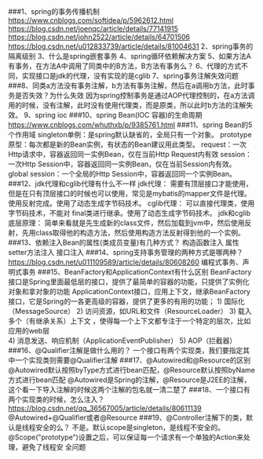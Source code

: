 ###1、spring的事务传播机制
    https://www.cnblogs.com/softidea/p/5962612.html
    https://blog.csdn.net/joenqc/article/details/77141915 
    https://blog.csdn.net/john2522/article/details/64701506
    https://blog.csdn.net/u012833739/article/details/81004631
2、spring事务的隔离级别
3、什么是spring嵌套事务
4、spring循环依赖解决方案
5、如果方法A有事务，在方法A中调用了同类中的B方法，B方法有事务么？
6、代理的方式不同，实现接口是jdk的代理，没有实现的是cglib
7、spring事务注解失效问题
###8、同类a方法没有事务注解，b方法有事务注解，然后在a调用b方法，此时事务是否失效？为什么失效
    因为spring控制事务是通过AOP代理控制的，在a方法调用的时候，没有注解，此时没有使用代理类，而是原类，所以此时b方法的注解失效。
9、spring ioc
###10、spring Bean(IOC 容器)的生命周期
    https://www.cnblogs.com/whuthxb/p/9385761.html
###11、spring Bean的5个作用域
    singleton单例：是spring默认缺省的，全局只有一个对象。
    prototype原型：每次都是新的Bean实例，有状态的Bean建议用此类型。
    request：一次Http请求中，容器返回同一实例Bean，仅在当前Http Request内有效
    session：一次Http Session中，容器返回同一实例Bean，仅在当前Session内有效。
    global session：一个全局的Http Session中，容器返回同一个实例Bean。
###12、jdk代理和cglib代理有什么不一样
    jdk代理：
    需要有顶层接口才能使用，但是在只有顶层接口的时候也可以使用，常见是mybatis的mapper文件是代理。
    使用反射完成。使用了动态生成字节码技术。
    cglib代理：
    可以直接代理类，使用字节码技术，不能对 final类进行继承。使用了动态生成字节码技术。
    jdk和cglib底层原理：
    简单来看就是先生成新的class文件，然后加载到jvm中，然后使用反射，先用class取得他的构造方法，然后使用构造方法反射得到他的一个实例。
###13、依赖注入Bean的属性(类成员变量)有几种方式？
    构造函数注入
    属性setter方法注入
    接口注入
###14、spring支持事务管理的两种方式是哪两种？
    https://blog.csdn.net/u011109589/article/details/80608260
    编程式事务、声明式事务
###15、BeanFactory和ApplicationContext有什么区别
    BeanFactory接口是Spring里面最低层的接口，提供了最简单的容器的功能，只提供了实例化对象和拿对象的功能
    ApplicationContext接口，应用上下文，继承BeanFactory接口，它是Spring的一各更高级的容器，提供了更多的有用的功能；
    1) 国际化（MessageSource）
    2) 访问资源，如URL和文件（ResourceLoader）
    3) 载入多个（有继承关系）上下文 ，使得每一个上下文都专注于一个特定的层次，比如应用的web层  
    4) 消息发送、响应机制（ApplicationEventPublisher）
    5) AOP（拦截器）
###16、@Qualifier注解是做什么用的？
    一个接口有两个实现类，我们要指定其中一个实现类则需要@Qualifier注解
###17、@Autowired和@Resource的区别
    @Autowired默认按照byType方式进行bean匹配，@Resource默认按照byName方式进行bean匹配
    @Autowired是Spring的注解，@Resource是J2EE的注解，这个看一下导入注解的时候这两个注解的包名就一清二楚了
###18、一个接口有两个实现类的时候，怎么注入？
    https://blog.csdn.net/qq_36567005/article/details/80611139
    @Autowired+@Qualifier或者@Resource
###19、@Controller注解下的类，默认是线程安全的么？
    不是。默认scope是singleton，是线程不安全的。@Scope("prototype")设置之后，可以保证每一个请求有一个单独的Action来处理，避免了线程安
    全问题
